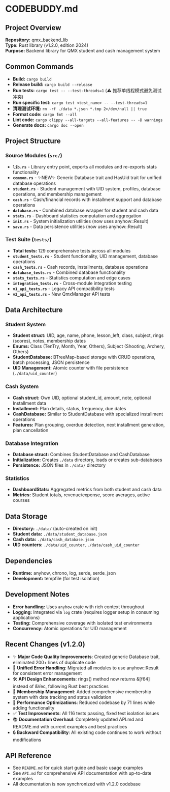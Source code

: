 # CODEBUDDY.md

## Project Overview
**Repository:** qmx_backend_lib  
**Type:** Rust library (v1.2.0, edition 2024)  
**Purpose:** Backend library for QMX student and cash management system

## Common Commands
- **Build:** `cargo build`
- **Release build:** `cargo build --release`
- **Run tests:** `cargo test -- --test-threads=1` (⚠️ 推荐单线程模式避免测试冲突)
- **Run specific test:** `cargo test <test_name> -- --test-threads=1`
- **清理测试环境:** `rm -rf ./data *.json *.tmp 2>/dev/null || true`
- **Format code:** `cargo fmt --all`
- **Lint code:** `cargo clippy --all-targets --all-features -- -D warnings`
- **Generate docs:** `cargo doc --open`

## Project Structure

### Source Modules (`src/`)
- **`lib.rs`** - Library entry point, exports all modules and re-exports stats functionality
- **`common.rs`** - ✨NEW✨ Generic Database<T> trait and HasUid trait for unified database operations
- **`student.rs`** - Student management with UID system, profiles, database operations, and membership management
- **`cash.rs`** - Cash/financial records with installment support and database operations  
- **`database.rs`** - Combined database wrapper for student and cash data
- **`stats.rs`** - Dashboard statistics computation and aggregation
- **`init.rs`** - System initialization utilities (now uses anyhow::Result)
- **`save.rs`** - Data persistence utilities (now uses anyhow::Result)

### Test Suite (`tests/`)
- **Total tests:** 129 comprehensive tests across all modules
- **`student_tests.rs`** - Student functionality, UID management, database operations
- **`cash_tests.rs`** - Cash records, installments, database operations
- **`database_tests.rs`** - Combined database functionality
- **`stats_tests.rs`** - Statistics computation and edge cases
- **`integration_tests.rs`** - Cross-module integration testing
- **`v1_api_tests.rs`** - Legacy API compatibility tests
- **`v2_api_tests.rs`** - New QmxManager API tests

## Data Architecture

### Student System
- **Student struct:** UID, age, name, phone, lesson_left, class, subject, rings (scores), notes, membership dates
- **Enums:** Class (TenTry, Month, Year, Others), Subject (Shooting, Archery, Others)
- **StudentDatabase:** BTreeMap-based storage with CRUD operations, batch processing, JSON persistence
- **UID Management:** Atomic counter with file persistence (`./data/uid_counter`)

### Cash System  
- **Cash struct:** Own UID, optional student_id, amount, note, optional Installment data
- **Installment:** Plan details, status, frequency, due dates
- **CashDatabase:** Similar to StudentDatabase with specialized installment operations
- **Features:** Plan grouping, overdue detection, next installment generation, plan cancellation

### Database Integration
- **Database struct:** Combines StudentDatabase and CashDatabase
- **Initialization:** Creates `./data` directory, loads or creates sub-databases
- **Persistence:** JSON files in `./data/` directory

### Statistics
- **DashboardStats:** Aggregated metrics from both student and cash data
- **Metrics:** Student totals, revenue/expense, score averages, active courses

## Data Storage
- **Directory:** `./data/` (auto-created on init)
- **Student data:** `./data/student_database.json`
- **Cash data:** `./data/cash_database.json`  
- **UID counters:** `./data/uid_counter`, `./data/cash_uid_counter`

## Dependencies
- **Runtime:** anyhow, chrono, log, serde, serde_json
- **Development:** tempfile (for test isolation)

## Development Notes
- **Error handling:** Uses `anyhow` crate with rich context throughout
- **Logging:** Integrated via `log` crate (requires logger setup in consuming applications)
- **Testing:** Comprehensive coverage with isolated test environments
- **Concurrency:** Atomic operations for UID management

## Recent Changes (v1.2.0)
- ✨ **Major Code Quality Improvements**: Created generic Database<T> trait, eliminated 200+ lines of duplicate code
- 🎯 **Unified Error Handling**: Migrated all modules to use anyhow::Result for consistent error management
- 🛠️ **API Design Enhancements**: rings() method now returns &[f64] instead of &Vec<f64>, following Rust best practices
- 👥 **Membership Management**: Added comprehensive membership system with date tracking and status validation
- 🚀 **Performance Optimizations**: Reduced codebase by 71 lines while adding functionality
- ✅ **Test Improvements**: All 116 tests passing, fixed test isolation issues
- 📚 **Documentation Overhaul**: Completely updated API.md and README.md with current examples and best practices
- 🔒 **Backward Compatibility**: All existing code continues to work without modifications

## API Reference
- See `README.md` for quick start guide and basic usage examples
- See `API.md` for comprehensive API documentation with up-to-date examples
- All documentation is now synchronized with v1.2.0 codebase